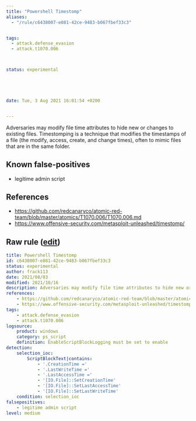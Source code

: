 ```yaml
---
title: "Powershell Timestomp"
aliases:
  - "/rule/c6438007-e081-42ce-9483-b067fbef33c3"


tags:
  - attack.defense_evasion
  - attack.t1070.006



status: experimental





date: Tue, 3 Aug 2021 16:01:54 +0200


---
```


Adversaries may modify file time attributes to hide new or changes to existing files. Timestomping is a technique that modifies the timestamps of a file (the modify, access, create, and change times), often to mimic files that are in the same folder.

<!--more-->


## Known false-positives

* legitime admin script



## References

* https://github.com/redcanaryco/atomic-red-team/blob/master/atomics/T1070.006/T1070.006.md
* https://www.offensive-security.com/metasploit-unleashed/timestomp/


## Raw rule ([edit](https://github.com/SigmaHQ/sigma/edit/master/rules/windows/powershell/powershell_script/posh_ps_timestomp.yml))
```yaml
title: Powershell Timestomp
id: c6438007-e081-42ce-9483-b067fbef33c3
status: experimental
author: frack113
date: 2021/08/03
modified: 2021/10/16
description: Adversaries may modify file time attributes to hide new or changes to existing files. Timestomping is a technique that modifies the timestamps of a file (the modify, access, create, and change times), often to mimic files that are in the same folder. 
references:
    - https://github.com/redcanaryco/atomic-red-team/blob/master/atomics/T1070.006/T1070.006.md
    - https://www.offensive-security.com/metasploit-unleashed/timestomp/
tags:
    - attack.defense_evasion
    - attack.t1070.006
logsource:
    product: windows
    category: ps_script
    definition: EnableScriptBlockLogging must be set to enable
detection:
    selection_ioc:
        ScriptBlockText|contains: 
            - '.CreationTime ='
            - '.LastWriteTime ='
            - '.LastAccessTime ='
            - '[IO.File]::SetCreationTime'
            - '[IO.File]::SetLastAccessTime'
            - '[IO.File]::SetLastWriteTime'
    condition: selection_ioc
falsepositives:
    - legitime admin script
level: medium

```
